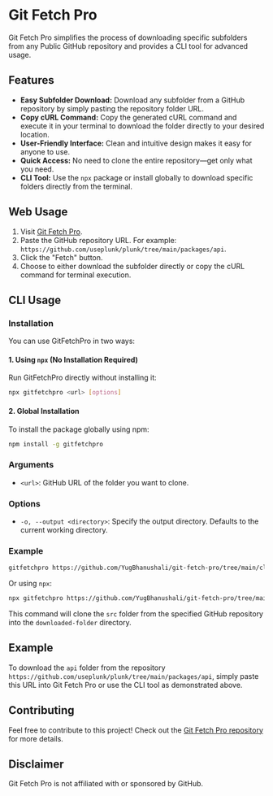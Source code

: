 # Git Fetch Pro

Git Fetch Pro simplifies the process of downloading specific subfolders from any Public GitHub repository and provides a CLI tool for advanced usage.

## Features

- **Easy Subfolder Download:** Download any subfolder from a GitHub repository by simply pasting the repository folder URL.
- **Copy cURL Command:** Copy the generated cURL command and execute it in your terminal to download the folder directly to your desired location.
- **User-Friendly Interface:** Clean and intuitive design makes it easy for anyone to use.
- **Quick Access:** No need to clone the entire repository—get only what you need.
- **CLI Tool:** Use the `npx` package or install globally to download specific folders directly from the terminal.

## Web Usage

1. Visit [Git Fetch Pro](https://gitfetchpro.vercel.app/).
2. Paste the GitHub repository URL. For example: `https://github.com/useplunk/plunk/tree/main/packages/api`.
3. Click the "Fetch" button.
4. Choose to either download the subfolder directly or copy the cURL command for terminal execution.

## CLI Usage

### Installation

You can use GitFetchPro in two ways:

#### 1. Using `npx` (No Installation Required)

Run GitFetchPro directly without installing it:

```bash
npx gitfetchpro <url> [options]
```

#### 2. Global Installation

To install the package globally using npm:

```bash
npm install -g gitfetchpro
```

### Arguments

- `<url>`: GitHub URL of the folder you want to clone.

### Options

- `-o, --output <directory>`: Specify the output directory. Defaults to the current working directory.

### Example

```bash
gitfetchpro https://github.com/YugBhanushali/git-fetch-pro/tree/main/client -o ./downloaded-folder
```

Or using `npx`:

```bash
npx gitfetchpro https://github.com/YugBhanushali/git-fetch-pro/tree/main/client -o ./downloaded-folder
```

This command will clone the `src` folder from the specified GitHub repository into the `downloaded-folder` directory.

## Example

To download the `api` folder from the repository `https://github.com/useplunk/plunk/tree/main/packages/api`, simply paste this URL into Git Fetch Pro or use the CLI tool as demonstrated above.

## Contributing

Feel free to contribute to this project! Check out the [Git Fetch Pro repository](https://github.com/YugBhanushali/git-fetch-pro) for more details.

## Disclaimer

Git Fetch Pro is not affiliated with or sponsored by GitHub.

